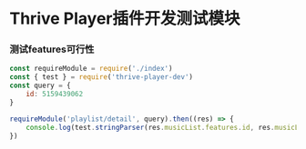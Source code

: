 # Thrive Player插件开发测试模块

### 测试features可行性

```javascript
const requireModule = require('./index')
const { test } = require('thrive-player-dev')
const query = {
	id: 5159439062
}

requireModule('playlist/detail', query).then((res) => {
	console.log(test.stringParser(res.musicList.features.id, res.musicList.data, 0))
})
```

